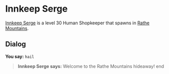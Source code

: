 # Innkeep Serge



[Innkeep Serge](/npc/50254) is a level 30 Human Shopkeeper that spawns in [Rathe Mountains](/zone/50).



## Dialog

**You say:** `hail`



>**Innkeep Serge says:** Welcome to the Rathe Mountains hideaway!
end






